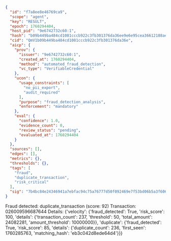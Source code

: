 ```json
{
  "id": "f7a8ee8e46769ca9",
  "scope": "agent",
  "key": "RESULT",
  "epoch": 1760294404,
  "host_pid": "9e6742732c60:1",
  "hash": "b09b449ba484cd1081cccb922c3fb301376da36ee9e6e95cea36612188ae34d4",
  "cid": "QmV1b09b449ba484cd1081cccb922c3fb301376da36e",
  "aicp": {
    "prov": {
      "issuer": "9e6742732c60:1",
      "created_at": 1760294404,
      "method": "automated_fraud_detection",
      "vc_type": "VerifiableCredential"
    },
    "ucon": {
      "usage_constraints": [
        "no_pii_export",
        "audit_required"
      ],
      "purpose": "fraud_detection_analysis",
      "enforcement": "mandatory"
    },
    "eval": {
      "confidence": 1.0,
      "evidence_count": 0,
      "review_status": "pending",
      "evaluated_at": 1760294404
    }
  },
  "sources": [],
  "edges": [],
  "metrics": {},
  "thresholds": {},
  "tags": [
    "fraud",
    "duplicate_transaction",
    "risk_critical"
  ],
  "sig": "7b4bc84e24346941a7ebfac94c75a76777d50f092469e7f53bd06b5a3f6060b9"
}
```

Fraud detected: duplicate_transaction (score: 92)
Transaction: 026009596687644
Details: {'velocity': {'fraud_detected': True, 'risk_score': 100, 'details': {'transaction_count': 237, 'threshold': 50, 'total_amount': 24082281, 'amount_threshold': 10000000}}, 'duplicate': {'fraud_detected': True, 'risk_score': 85, 'details': {'duplicate_count': 236, 'first_seen': 1760285763, 'matching_hash': 'eb3c042d8ede64d4'}}}